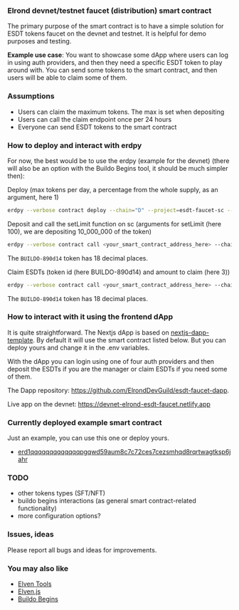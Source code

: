 ### Elrond devnet/testnet faucet (distribution) smart contract

The primary purpose of the smart contract is to have a simple solution for ESDT tokens faucet on the devnet and testnet. It is helpful for demo purposes and testing.

**Example use case**: You want to showcase some dApp where users can log in using auth providers, and then they need a specific ESDT token to play around with. You can send some tokens to the smart contract, and then users will be able to claim some of them. 

### Assumptions

- Users can claim the maximum tokens. The max is set when depositing
- Users can call the claim endpoint once per 24 hours
- Everyone can send ESDT tokens to the smart contract

### How to deploy and interact with erdpy

For now, the best would be to use the erdpy (example for the devnet) (there will also be an option with the Buildo Begins tool, it should be much simpler then):

Deploy (max tokens per day, a percentage from the whole supply, as an argument, here 1)
```bash
erdpy --verbose contract deploy --chain="D" --project=esdt-faucet-sc --pem="walletKey.pem" --gas-limit=80000000 --proxy="https://devnet-gateway.elrond.com" --recall-nonce --send
```

Deposit and call the setLimit function on sc (arguments for setLimit (here 100), we are depositing 10_000_000 of the token)
```bash
erdpy --verbose contract call <your_smart_contract_address_here> --chain="D" --pem="walletKey.pem" --gas-limit=3000000 --function="ESDTTransfer" --arguments str:BUILDO-890d14 10000000000000000000000000 str:setLimit 100000000000000000000 --proxy="https://devnet-gateway.elrond.com" --recall-nonce --send
```
The `BUILDO-890d14` token has 18 decimal places.

Claim ESDTs (token id (here BUILDO-890d14) and amount to claim (here 3))
```bash
erdpy --verbose contract call <your_smart_contract_address_here> --chain="D" --pem="walletKey.pem" --gas-limit=3000000 --function="claim" --arguments str:BUILDO-890d14 3000000000000000000 --proxy="https://devnet-gateway.elrond.com" --recall-nonce --send
```
The `BUILDO-890d14` token has 18 decimal places.

### How to interact with it using the frontend dApp

It is quite straightforward. The Nextjs dApp is based on [nextjs-dapp-template](https://github.com/ElrondDevGuild/nextjs-dapp-template). By default it will use the smart contract listed below. But you can deploy yours and change it in the .env variables.

With the dApp you can login using one of four auth providers and then deposit the ESDTs if you are the manager or claim ESDTs if you need some of them.

The Dapp repository: https://github.com/ElrondDevGuild/esdt-faucet-dapp.

Live app on the devnet: https://devnet-elrond-esdt-faucet.netlify.app

### Currently deployed example smart contract

Just an example, you can use this one or deploy yours.

- [erd1qqqqqqqqqqqqqpgqwd59aum8c7c72ces7cezsmhqd8rqrtwagtksp6jahr](https://devnet-explorer.elrond.com/accounts/erd1qqqqqqqqqqqqqpgqwd59aum8c7c72ces7cezsmhqd8rqrtwagtksp6jahr)

### TODO

- other tokens types (SFT/NFT)
- buildo begins interactions (as general smart contract-related functionality)
- more configuration options?

### Issues, ideas

Please report all bugs and ideas for improvements.

### You may also like

- [Elven Tools](https://github.com/ElvenTools)
- [Elven.js](https://github.com/juliancwirko/elven.js)
- [Buildo Begins](https://github.com/ElrondDevGuild/buildo-begins)
